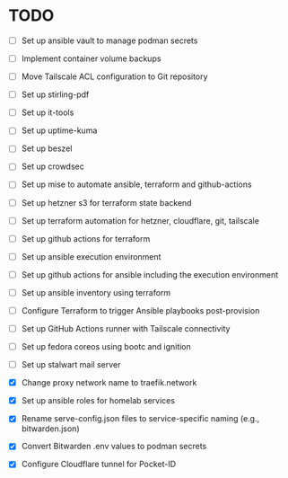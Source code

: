 # TODO

- [ ] Set up ansible vault to manage podman secrets
- [ ] Implement container volume backups
- [ ] Move Tailscale ACL configuration to Git repository
- [ ] Set up stirling-pdf
- [ ] Set up it-tools
- [ ] Set up uptime-kuma
- [ ] Set up beszel
- [ ] Set up crowdsec
- [ ] Set up mise to automate ansible, terraform and github-actions
- [ ] Set up hetzner s3 for terraform state backend
- [ ] Set up terraform automation for hetzner, cloudflare, git, tailscale
- [ ] Set up github actions for terraform
- [ ] Set up ansible execution environment
- [ ] Set up github actions for ansible including the execution environment
- [ ] Set up ansible inventory using terraform
- [ ] Configure Terraform to trigger Ansible playbooks post-provision
- [ ] Set up GitHub Actions runner with Tailscale connectivity
- [ ] Set up fedora coreos using bootc and ignition
- [ ] Set up stalwart mail server

- [x] Change proxy network name to traefik.network
- [x] Set up ansible roles for homelab services
- [x] Rename serve-config.json files to service-specific naming (e.g., bitwarden.json)
- [x] Convert Bitwarden .env values to podman secrets
- [x] Configure Cloudflare tunnel for Pocket-ID
